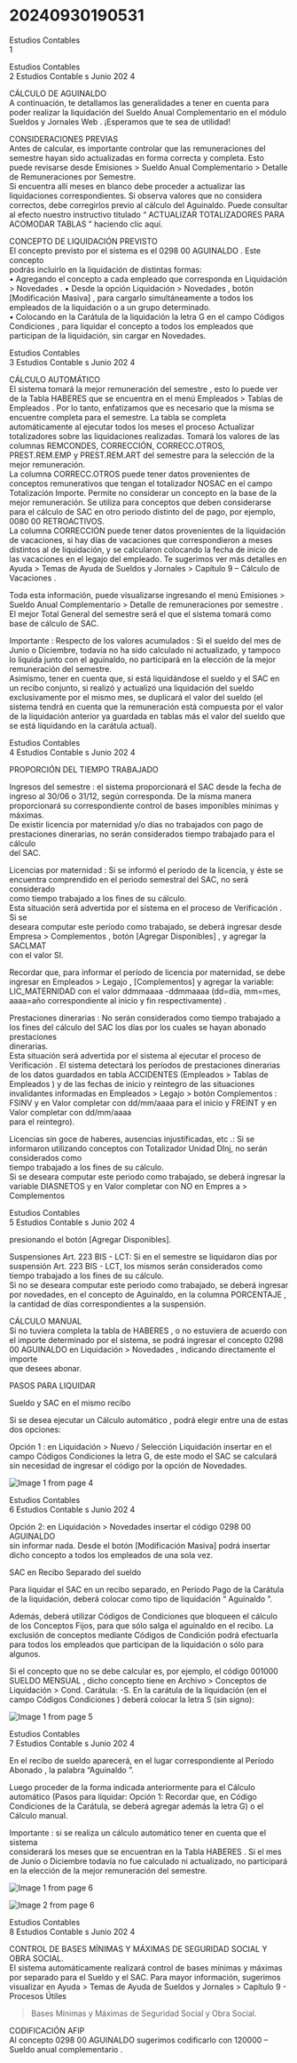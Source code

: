 # 20240930190531

 
 
 
 
 
 
 
 
 
 
 
 
 
 
 
 
 
 
 
 
 
 
 
 
 
 
 
 
 
 
 
 
 
 
 
 
 
 
 
 
 
 
 
 
 
 
 
 
 
 
 
 
 
 
 
 
Estudios  Contables  
1 

Estudios  Contables  
2 Estudios  Contable s 
Junio 202 4 
  
  
 
CÁLCULO  DE AGUINALDO  
A continuación, te detallamos las generalidades a tener en cuenta para   
poder realizar la liquidación del Sueldo Anual Complementario en el  módulo  
Sueldos y  Jornales  Web . 
¡Esperamos  que te sea de utilidad!  
 
CONSIDERACIONES PREVIAS  
Antes de calcular, es importante controlar que las remuneraciones del 
semestre hayan sido actualizadas en forma correcta y completa. Esto puede 
revisarse desde Emisiones > Sueldo Anual Complementario > Detalle de 
Remuneraciones por Semestre.  
Si encuentra allí meses en blanco debe proceder a actualizar las liquidaciones 
correspondientes. Si observa valores que no considera correctos, debe 
corregirlos previo al cálculo del Aguinaldo. Puede consultar al efecto nuestro 
instructivo titulado “ ACTUALIZAR TOTALIZADORES PARA ACOMODAR 
TABLAS ” haciendo clic aquí.   
 
CONCEPTO DE LIQUIDACIÓN PREVISTO  
El concepto previsto por el sistema es el 0298 00 AGUINALDO . Este concepto  
podrás  incluirlo en la  liquidación de  distintas  formas:  
• Agregando  el concepto  a cada  empleado  que corresponda  en 
Liquidación > Novedades . 
• Desde la opción Liquidación > Novedades , botón [Modificación Masiva] , 
para cargarlo simultáneamente a todos los empleados de la liquidación 
o a un grupo determinado.  
• Colocando en la Carátula de la liquidación la letra G en el campo  Códigos  
Condiciones , para  liquidar  el concepto  a todos  los empleados  que 
participan  de la liquidación,  sin cargar  en Novedades.  
 
 
 
 
 

Estudios  Contables  
3 Estudios  Contable s 
Junio 202 4 
  
  
CÁLCULO AUTOMÁTICO  
El sistema tomará la mejor remuneración  del semestre , esto lo puede ver  de la 
Tabla  HABERES  que se  encuentra en el menú Empleados > Tablas de 
Empleados . Por lo  tanto, enfatizamos que es necesario que la misma se 
encuentre completa para el semestre.  La tabla se completa automáticamente 
al ejecutar todos los meses el proceso Actualizar totalizadores  sobre las 
liquidaciones realizadas. Tomará    los valores de las columnas REMCONDES, 
CORRECCIÓN, CORRECC.OTROS,  PREST.REM.EMP y PREST.REM.ART del 
semestre para la selección de la  mejor  remuneración.  
La columna CORRECC.OTROS puede tener datos provenientes de  conceptos 
remunerativos que tengan el totalizador NOSAC  en el campo  Totalización 
Importe. Permite no considerar un concepto en la base de la  mejor 
remuneración. Se utiliza para conceptos que deben considerarse  para el cálculo 
de SAC en otro periodo distinto del de pago, por ejemplo,  0080 00 
RETROACTIVOS.  
La columna  CORRECCIÓN  puede  tener  datos provenientes  de la liquidación   de 
vacaciones, si hay días de vacaciones que correspondieron a meses  distintos al 
de liquidación, y se calcularon colocando la fecha de inicio de  las vacaciones en 
el legajo del empleado. Te sugerimos ver más detalles en  Ayuda > Temas de 
Ayuda de Sueldos y Jornales > Capítulo 9 – Cálculo de Vacaciones . 
 
Toda esta  información, puede visualizarse ingresando el menú  Emisiones  > 
Sueldo  Anual  Complementario  > Detalle  de remuneraciones  por semestre . El 
mejor Total General del semestre será el que el sistema  tomará  como  base  de 
cálculo  de SAC.  
 
Importante : Respecto de los valores acumulados : Si el sueldo del mes de Junio 
o Diciembre, todavía no ha sido  calculado ni actualizado, y tampoco lo liquida 
junto con el aguinaldo, no participará  en la  elección de  la mejor remuneración 
del semestre.  
Asimismo, tener en cuenta que,  si está liquidándose el sueldo y el SAC en un 
recibo conjunto, si realizó y actualizó una liquidación del sueldo exclusivamente 
por el mismo mes, se duplicará el valor del sueldo (el sistema tendrá en cuenta 
que la remuneración está compuesta por el valor  de la liquidación anterior ya 
guardada en tablas más el valor del sueldo que se está liquidando en la carátula 
actual).  

Estudios  Contables  
4 Estudios  Contable s 
Junio 202 4 
  
  
PROPORCIÓN DEL TIEMPO TRABAJADO  
 
Ingresos del semestre : el sistema proporcionará el SAC desde la fecha de  
ingreso al 30/06 o 31/12, según corresponda. De la misma manera  
proporcionará su correspondiente control de bases imponibles mínimas y  
máximas.  
De existir licencia por maternidad y/o días no trabajados con pago de  
prestaciones dinerarias, no serán considerados tiempo trabajado para el  cálculo  
del SAC. 
 
Licencias por maternidad : Si se informó el período de la licencia, y éste se  
encuentra comprendido en el periodo semestral del SAC, no será  considerado  
como  tiempo  trabajado  a los fines  de su cálculo.  
Esta situación será advertida por el sistema en el proceso de Verificación . Si se  
deseara computar este período como trabajado, se deberá ingresar desde 
Empresa > Complementos , botón [Agregar Disponibles] , y agregar la SACLMAT  
con el valor SI. 
 
Recordar que, para informar el período de licencia por maternidad, se debe 
ingresar en Empleados > Legajo , [Complementos]  y agregar la variable:  
LIC_MATERNIDAD  con el valor ddmmaaaa -ddmmaaaa  (dd=día, mm=mes, 
aaaa=año correspondiente al inicio y fin respectivamente) . 
 
Prestaciones dinerarias : No serán considerados como tiempo trabajado a los 
fines del cálculo del SAC los días por los cuales se hayan abonado prestaciones  
dinerarias.  
Esta situación será advertida por el sistema al ejecutar el proceso de  
Verificación . El sistema  detectará  los períodos  de prestaciones  dinerarias  de los 
datos guardados en tabla ACCIDENTES (Empleados > Tablas de  Empleados ) y 
de las fechas de inicio y reintegro de las situaciones  invalidantes  informadas  en 
Empleados  > Legajo  > botón  Complementos : FSINV  y en Valor completar con 
dd/mm/aaaa  para el inicio y FREINT  y en Valor completar con dd/mm/aaaa  
para el reintegro).  
 
Licencias sin goce de haberes, ausencias injustificadas, etc .: Si se  informaron 
utilizando conceptos con Totalizador Unidad DInj, no serán  considerados  como  
tiempo  trabajado  a los fines  de su cálculo.  
Si se deseara  computar este  periodo  como  trabajado,  se deberá  ingresar  la 
variable  DIASNETOS  y en Valor completar con  NO en Empres a > Complementos  

Estudios  Contables  
5 Estudios  Contable s 
Junio 202 4 
  
 presionando el botón  [Agregar Disponibles].  
 
Suspensiones Art. 223 BIS - LCT: Si en el semestre se liquidaron días por 
suspensión Art. 223 BIS - LCT, los mismos serán considerados como tiempo 
trabajado a los fines de su cálculo.  
Si no se deseara computar este periodo como trabajado, se deberá ingresar por 
novedades, en el concepto de Aguinaldo, en la columna PORCENTAJE , la 
cantidad de días correspondientes a la suspensión.  
 
CÁLCULO MANUAL  
Si no tuviera completa la tabla de HABERES , o no estuviera de acuerdo  con el 
importe determinado por el sistema, se podrá ingresar el concepto  0298 00 
AGUINALDO en Liquidación > Novedades , indicando directamente el  importe  
que desees abonar.  
 
PASOS PARA LIQUIDAR  
 
Sueldo y SAC en el mismo recibo  
 
Si se desea  ejecutar  un Cálculo  automático , podrá  elegir  entre  una de estas  dos 
opciones:  
 
Opción 1 : en Liquidación > Nuevo  / Selección Liquidación  insertar en el campo 
Códigos  Condiciones  la letra  G, de este  modo  el SAC se calculará  sin necesidad 
de ingresar el código  por la opción  de Novedades.  
 
 


![Image 1 from page 4](images/image_4_1.png)

Estudios  Contables  
6 Estudios  Contable s 
Junio 202 4 
  
  
Opción  2: en Liquidación  > Novedades  insertar  el código  0298 00 AGUINALDO  
sin informar nada.  Desde el botón [Modificación Masiva]  podrá insertar dicho 
concepto a todos los empleados de una sola vez.  
 
SAC en Recibo Separado del sueldo  
 
Para liquidar el SAC en un recibo separado, en Período Pago  de la Carátula  de 
la liquidación, deberá colocar como tipo de liquidación “ Aguinaldo ”. 
 
Además, deberá utilizar Códigos de Condiciones  que bloqueen el cálculo de los 
Conceptos Fijos, para que sólo salga el aguinaldo en el recibo. La  exclusión de 
conceptos mediante Códigos de Condición podrá efectuarla para todos los 
empleados que participan de la liquidación o sólo para algunos.  
 
Si el concepto que no se debe calcular es, por ejemplo, el código 001000 
SUELDO MENSUAL , dicho concepto tiene en Archivo > Conceptos de 
Liquidación  > Cond. Carátula: -S. En la carátula de la liquidación (en el campo 
Códigos Condiciones ) deberá colocar la letra S (sin signo):  
 
 
 


![Image 1 from page 5](images/image_5_1.png)

Estudios  Contables  
7 Estudios  Contable s 
Junio 202 4 
  
  
 
En el recibo de sueldo aparecerá, en el lugar correspondiente al Período  
Abonado , la palabra  “Aguinaldo ”. 
 
 
Luego proceder de la forma indicada anteriormente para el Cálculo  automático 
(Pasos para liquidar: Opción 1: Recordar que,  en Código  Condiciones de la 
Carátula, se deberá agregar además la letra G) o el  Cálculo  manual.  
 
Importante : si se realiza un cálculo automático tener en cuenta que el  sistema  
considerará  los meses  que se encuentran  en la Tabla  HABERES . Si el mes de 
Junio o Diciembre  todavía no fue calculado ni actualizado, no participará  en la 
elección de la mejor remuneración del semestre.  


![Image 1 from page 6](images/image_6_1.png)

![Image 2 from page 6](images/image_6_2.png)

Estudios  Contables  
8 Estudios  Contable s 
Junio 202 4 
  
  
CONTROL DE BASES MÍNIMAS Y MÁXIMAS DE SEGURIDAD SOCIAL Y OBRA 
SOCIAL.  
El sistema automáticamente realizará control de bases mínimas y  máximas por 
separado para el Sueldo y el SAC. Para mayor información,  sugerimos visualizar 
en Ayuda > Temas de Ayuda de Sueldos y Jornales > Capítulo 9 - Procesos Útiles 
> Bases Mínimas y Máximas de Seguridad Social y Obra Social.  
 
CODIFICACIÓN AFIP  
Al concepto 0298 00 AGUINALDO  sugerimos codificarlo con 120000 – Sueldo 
anual complementario . 
 

